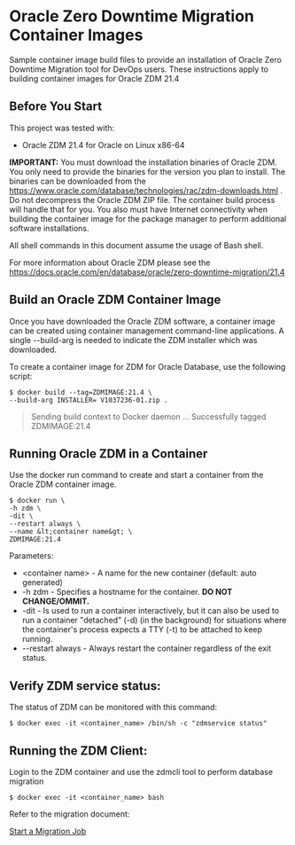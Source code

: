 # Oracle Zero Downtime Migration Container Images 

Sample container image build files to provide an installation of Oracle Zero Downtime Migration tool for DevOps users. These instructions apply to building container images for Oracle ZDM 21.4


## Before You Start

This project was tested with:

- Oracle ZDM 21.4 for Oracle on Linux x86-64

**IMPORTANT:** You must download the installation binaries of Oracle ZDM. You only need to provide the binaries for the version you plan to install. The binaries can be downloaded from the <https://www.oracle.com/database/technologies/rac/zdm-downloads.html> . Do not decompress the Oracle ZDM ZIP file. The container build process will handle that for you. You also must have Internet connectivity when building the container image for the package manager to perform additional software installations.

All shell commands in this document assume the usage of Bash shell.

For more information about Oracle ZDM please see the <https://docs.oracle.com/en/database/oracle/zero-downtime-migration/21.4>

## Build an Oracle ZDM Container Image

Once you have downloaded the Oracle ZDM software, a container image can be created using container management command-line applications. A single --build-arg is needed to indicate the ZDM installer which was downloaded.

To create a container image for ZDM for Oracle Database, use the following script:
```
$ docker build --tag=ZDMIMAGE:21.4 \
--build-arg INSTALLER= V1037236-01.zip .
```
> Sending build context to Docker daemon
> ...
> Successfully tagged ZDMIMAGE:21.4


## Running Oracle ZDM in a Container

Use the docker run command to create and start a container from the Oracle ZDM container image.
```
$ docker run \
-h zdm \
-dit \
--restart always \
--name &lt;container name&gt; \
ZDMIMAGE:21.4
```
Parameters:

- &lt;container name&gt; - A name for the new container (default: auto generated)
- \-h zdm - Specifies a hostname for the container. **DO NOT CHANGE/OMMIT.**
- \-dit - Is used to run a container interactively, but it can also be used to run a container "detached" (-d) (in the background) for situations where the container's process expects a TTY (-t) to be attached to keep running.
- \--restart always - Always restart the container regardless of the exit status.

## Verify ZDM service status:

The status of ZDM can be monitored with this command:
```
$ docker exec -it <container_name> /bin/sh -c "zdmservice status"
```
## Running the ZDM Client:

Login to the ZDM container and use the zdmcli tool to perform database migration
```
$ docker exec -it <container_name> bash
```
Refer to the migration document:

[Start a Migration Job](https://www.oracle.com/pls/topic/lookup?ctx=en/database/oracle/zero-downtime-migration/21.5&id=ZDMUG-GUID-C20DB7D4-E0CE-4B50-99D0-B16C18DDD34B)



